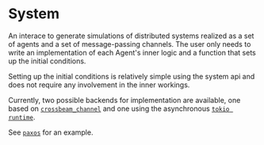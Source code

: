 # System

An interace to generate simulations of distributed systems realized as a set of agents and a set of message-passing channels. The user only needs to write an implementation of each Agent's inner logic and a function that sets up the initial conditions. 

Setting up the initial conditions is relatively simple using the system api and does not require any involvement in the inner workings. 

Currently, two possible backends for implementation are available, one based on [`crossbeam_channel`](https://docs.rs/crossbeam-channel/latest/crossbeam_channel/) and one using the asynchronous [`tokio runtime`](https://tokio.rs). 

See [`paxos`](../examples/paxos/) for an example.


